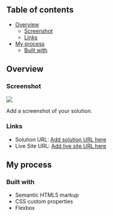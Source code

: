 ## Table of contents

- [Overview](#overview)
  - [Screenshot](#screenshot)
  - [Links](#links)
- [My process](#my-process)
  - [Built with](#built-with)

## Overview

### Screenshot

![](./screenshot.jpg)

Add a screenshot of your solution.

### Links

- Solution URL: [Add solution URL here](https://github.com/jamestorivor/QR-card)
- Live Site URL: [Add live site URL here](https://jamestorivor.github.io/QR-card/)

## My process

### Built with

- Semantic HTML5 markup
- CSS custom properties
- Flexbox
